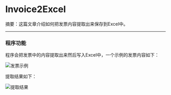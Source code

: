 # Invoice2Excel

摘要：这篇文章介绍如何把发票内容提取出来保存到Excel中。

------

### 程序功能

程序会把发票中的内容提取出来然后写入Excel中，一个示例的发票内容如下：

![发票示例](https://yooongchun-blog-v2.oss-cn-beijing.aliyuncs.com/202004/demo.PNG)

提取结果如下：

![提取结果](https://yooongchun-blog-v2.oss-cn-beijing.aliyuncs.com/202004/result.png)
